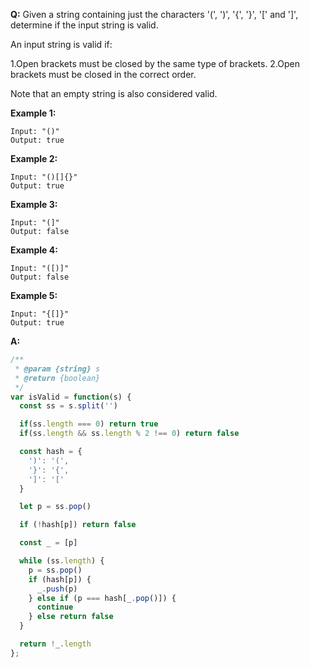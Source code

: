 **Q:**
Given a string containing just the characters '(', ')', '{', '}', '[' and ']', determine if the input string is valid.

An input string is valid if:

1.Open brackets must be closed by the same type of brackets.
2.Open brackets must be closed in the correct order.

Note that an empty string is also considered valid.

**Example 1:**
```
Input: "()"
Output: true
```
**Example 2:**
```
Input: "()[]{}"
Output: true
```
**Example 3:**
```
Input: "(]"
Output: false
```
**Example 4:**
```
Input: "([)]"
Output: false
```
**Example 5:**
```
Input: "{[]}"
Output: true
```

**A:**
```js
/**
 * @param {string} s
 * @return {boolean}
 */
var isValid = function(s) {
  const ss = s.split('')

  if(ss.length === 0) return true
  if(ss.length && ss.length % 2 !== 0) return false

  const hash = {
    ')': '(',
    '}': '{',
    ']': '['
  }

  let p = ss.pop()

  if (!hash[p]) return false

  const _ = [p]

  while (ss.length) {
    p = ss.pop()
    if (hash[p]) {
      _.push(p)
    } else if (p === hash[_.pop()]) {
      continue
    } else return false
  }

  return !_.length
};
```